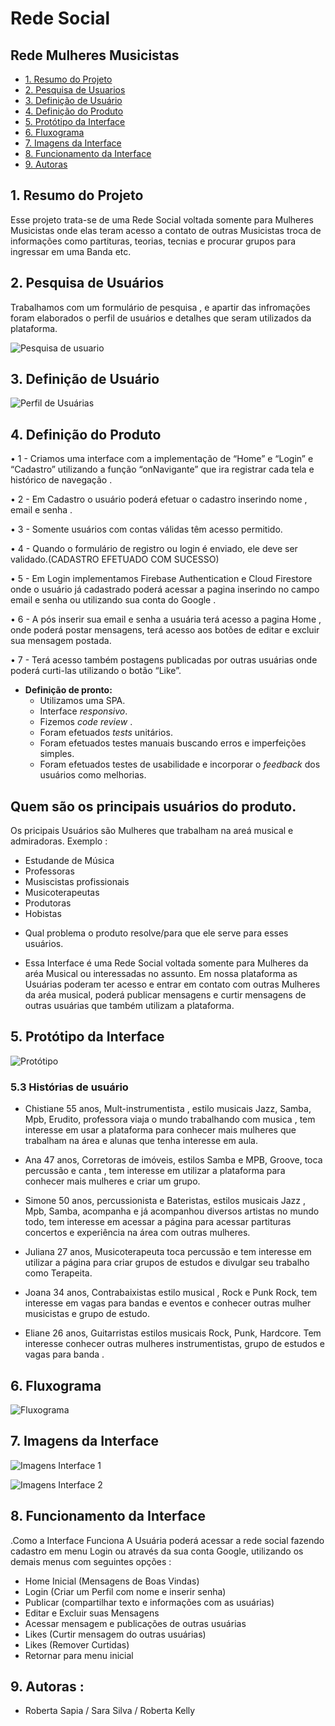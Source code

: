 #  Rede Social 

## Rede Mulheres Musicistas 

- [1. Resumo do Projeto ](#1-resumo-do-projeto)
- [2. Pesquisa de Usuarios ](#2-pesquisa-de-usuario )
- [3. Definição de Usuário](#3-definição-de-usuário)
- [4. Definição do Produto ](#4-definição-de-produto)
- [5. Protótipo da Interface](#5-Protótipo-interface)
- [6. Fluxograma](#6-Fluxograma)
- [7. Imagens da Interface](#7-Imagens-da-interface)
- [8. Funcionamento da Interface](#8-Funcionamento-da-interface)
- [9. Autoras](#9-Autoras)

## 1. Resumo do Projeto 

Esse projeto trata-se de uma Rede Social voltada somente para Mulheres Musicistas 
onde elas teram acesso a contato de outras Musicistas troca de informações como partituras, teorias, tecnias e procurar grupos para ingressar em uma Banda etc.

## 2. Pesquisa de Usuários 

Trabalhamos com um formulário de pesquisa , e apartir das infromações foram elaborados o perfil de usuários e detalhes que seram utilizados da plataforma.

![Pesquisa de usuario](https://github.com/RoSapia/SAP005-social-network/blob/master/Rede%20Sociais%20%20(1).jpg)


## 3. Definição de Usuário
![Perfil de Usuárias](https://github.com/RoSapia/SAP005-social-network/blob/master/Rede%20Sociais%20%20(2).jpg)



## 4. Definição do Produto 

•	1 - Criamos uma interface com a implementação de “Home” e “Login”  e  “Cadastro” utilizando a função “onNavigante” que ira registrar cada tela e histórico de navegação .

•	2 - Em Cadastro o usuário poderá efetuar o cadastro inserindo nome , email e senha . 

• 3 - Somente usuários com contas válidas têm acesso permitido.

• 4 - Quando o formulário de registro ou login é enviado, ele deve ser validado.(CADASTRO EFETUADO COM SUCESSO)

•	5 - Em Login implementamos Firebase Authentication e Cloud Firestore onde o usuário já cadastrado poderá acessar a pagina inserindo no campo email e senha ou utilizando sua conta do Google .

•	6 - A pós inserir sua email e senha a usuária terá acesso a pagina Home , onde poderá postar mensagens, terá acesso aos botões de editar e excluir sua mensagem postada.

•	7 - Terá acesso também postagens publicadas por outras usuárias onde poderá curti-las utilizando o botão “Like”.

- **Definição de pronto:**
  - Utilizamos uma SPA.
  - Interface _responsivo_.
  - Fizemos _code review_ .
  - Foram efetuados _tests_ unitários.
  - Foram efetuados testes manuais buscando erros e imperfeições simples.
  - Foram efetuados testes de usabilidade e incorporar o _feedback_ dos usuários como
    melhorias.

 ## Quem são os principais usuários do produto.
Os pricipais Usuários são Mulheres que trabalham na areá musical e admiradoras.
 Exemplo : 
 * Estudande de Música
 * Professoras
 * Musiscistas profissionais
 * Musicoterapeutas
 * Produtoras 
 * Hobistas

 - Qual problema o produto resolve/para que ele serve para esses usuários.

* Essa Interface é uma Rede Social voltada somente para Mulheres da aréa Musical ou interessadas no assunto. 
Em nossa plataforma as Usuárias poderam ter acesso e entrar em contato com outras Mulheres da aréa musical, poderá publicar mensagens e curtir mensagens de outras usuárias que também utilizam a plataforma. 

## 5. Protótipo da Interface
 ![Protótipo](https://github.com/RoSapia/SAP005-social-network/blob/master/Rede%20Sociais%20.jpg)


 
### 5.3 Histórias de usuário

* Chistiane 55 anos, Mult-instrumentista , estilo musicais Jazz, Samba, Mpb, Erudito, professora viaja o mundo trabalhando com musica , tem interesse em usar a plataforma para conhecer mais mulheres que trabalham na área e alunas que tenha interesse em aula.

 * Ana 47 anos, Corretoras de imóveis, estilos Samba e MPB, Groove, toca percussão e canta , tem interesse em utilizar a plataforma para conhecer mais mulheres e criar um grupo.

* Simone 50 anos, percussionista e Bateristas, estilos musicais Jazz , Mpb, Samba, acompanha e já acompanhou diversos artistas no mundo todo, tem interesse em acessar a página para acessar partituras concertos e experiência na área com outras mulheres.

* Juliana 27 anos, Musicoterapeuta toca percussão e tem interesse em utilizar a página para criar grupos de estudos e divulgar seu trabalho como Terapeita.

* Joana 34 anos, Contrabaixistas estilo musical , Rock e Punk Rock, tem interesse em vagas para bandas e eventos e conhecer outras mulher musicistas e grupo de estudo.

* Eliane 26 anos, Guitarristas estilos musicais Rock, Punk, Hardcore. Tem interesse conhecer outras mulheres instrumentistas, grupo de estudos e vagas para banda .


## 6. Fluxograma 
![Fluxograma](https://github.com/RoSapia/SAP005-social-network/blob/master/Fluxograma%20Rede%20Mulheres%20Musicistas.jpg)

## 7. Imagens da Interface 
![Imagens Interface 1](https://github.com/RoSapia/SAP005-social-network/blob/master/Rede%20Sociais%20Interface.jpg)

![Imagens Interface 2](https://github.com/RoSapia/SAP005-social-network/blob/master/Rede%20Sociais%20%20Interface%202.jpg)

## 8. Funcionamento da Interface

.Como a Interface Funciona
A Usuária poderá acessar a rede social fazendo cadastro em menu Login ou através da sua conta Google, utilizando os demais menus com seguintes opções :
*	Home Inicial (Mensagens de Boas Vindas)
*	Login (Criar um Perfil com nome e inserir senha)
*	Publicar (compartilhar texto e informações com as usuárias) 
* Editar e Excluir suas Mensagens 
*	Acessar mensagem e publicações de outras usuárias
* Likes (Curtir mensagem do outras usuárias) 
* Likes (Remover Curtidas)
*	Retornar para menu inicial 


## 9. Autoras :
* Roberta Sapia / Sara Silva / Roberta Kelly 







